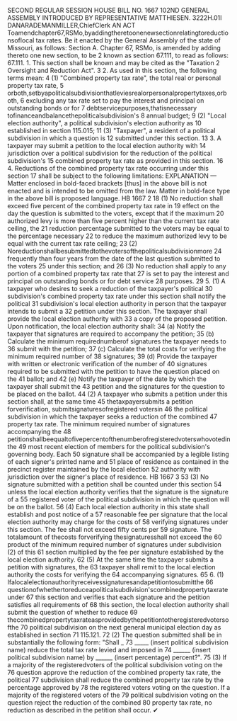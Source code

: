 SECOND REGULAR SESSION
HOUSE BILL NO. 1667
102ND GENERAL ASSEMBLY
INTRODUCED BY REPRESENTATIVE MATTHIESEN.
3222H.01I DANARADEMANMILLER,ChiefClerk
AN ACT
Toamendchapter67,RSMo,byaddingtheretoonenewsectionrelatingtoreductionsoflocal
tax rates.
Be it enacted by the General Assembly of the state of Missouri, as follows:
Section A. Chapter 67, RSMo, is amended by adding thereto one new section, to be
2 known as section 67.111, to read as follows:
67.111. 1. This section shall be known and may be cited as the "Taxation
2 Oversight and Reduction Act".
3 2. As used in this section, the following terms mean:
4 (1) "Combined property tax rate", the total real or personal property tax rate,
5 orboth,setbyapoliticalsubdivisionthatleviesrealorpersonalpropertytaxes,orboth,
6 excluding any tax rate set to pay the interest and principal on outstanding bonds or for
7 debtservicepurposes,thatisnecessary tofinanceandbalancethepoliticalsubdivision's
8 annual budget;
9 (2) "Local election authority", a political subdivision's election authority as
10 established in section 115.015;
11 (3) "Taxpayer", a resident of a political subdivision in which a question is
12 submitted under this section.
13 3. A taxpayer may submit a petition to the local election authority with
14 jurisdiction over a political subdivision for the reduction of the political subdivision's
15 combined property tax rate as provided in this section.
16 4. Reductions of the combined property tax rate occurring under this section
17 shall be subject to the following limitations:
EXPLANATION — Matter enclosed in bold-faced brackets [thus] in the above bill is not enacted and is
intended to be omitted from the law. Matter in bold-face type in the above bill is proposed language.
HB 1667 2
18 (1) No reduction shall exceed five percent of the combined property tax rate in
19 effect on the day the question is submitted to the voters, except that if the maximum
20 authorized levy is more than five percent higher than the current tax rate ceiling, the
21 reduction percentage submitted to the voters may be equal to the percentage necessary
22 to reduce the maximum authorized levy to be equal with the current tax rate ceiling;
23 (2) Noreductionshallbesubmittedtothevotersofthepoliticalsubdivisionmore
24 frequently than four years from the date of the last question submitted to the voters
25 under this section; and
26 (3) No reduction shall apply to any portion of a combined property tax rate that
27 is set to pay the interest and principal on outstanding bonds or for debt service
28 purposes.
29 5. (1) A taxpayer who desires to seek a reduction of the taxpayer's political
30 subdivision's combined property tax rate under this section shall notify the political
31 subdivision's local election authority in person that the taxpayer intends to submit a
32 petition under this section. The taxpayer shall provide the local election authority with
33 a copy of the proposed petition. Upon notification, the local election authority shall:
34 (a) Notify the taxpayer that signatures are required to accompany the petition;
35 (b) Calculate the minimum requirednumberof signatures the taxpayer needs to
36 submit with the petition;
37 (c) Calculate the total costs for verifying the minimum required number of
38 signatures;
39 (d) Provide the taxpayer with written or electronic verification of the number of
40 signatures required to be submitted with the petition to have the question placed on the
41 ballot; and
42 (e) Notify the taxpayer of the date by which the taxpayer shall submit the
43 petition and the signatures for the question to be placed on the ballot.
44 (2) A taxpayer who submits a petition under this section shall, at the same time
45 thetaxpayersubmits a petition forverification, submitsignaturesofregistered votersin
46 the political subdivision in which the taxpayer seeks a reduction of the combined
47 property tax rate. The minimum required number of signatures accompanying the
48 petitionshallbeequaltofivepercentofthenumberofregisteredvoterswhovotedinthe
49 most recent election of members for the political subdivision's governing body. Each
50 signature shall be accompanied by a legible listing of each signer's printed name and
51 place of residence as contained in the precinct register maintained by the local election
52 authority with jurisdiction over the signer's place of residence.
HB 1667 3
53 (3) No signature submitted with a petition shall be counted under this section
54 unless the local election authority verifies that the signature is the signature of a
55 registered voter of the political subdivision in which the question will be on the ballot.
56 (4) Each local election authority in this state shall establish and post notice of a
57 reasonable fee per signature that the local election authority may charge for the costs of
58 verifying signatures under this section. The fee shall not exceed fifty cents per
59 signature. The totalamount of thecosts forverifying thesignaturesshall not exceed the
60 product of the minimum required number of signatures under subdivision (2) of this
61 section multiplied by the fee per signature established by the local election authority.
62 (5) At the same time the taxpayer submits a petition with signatures, the
63 taxpayer shall remit to the local election authority the costs for verifying the
64 accompanying signatures.
65 6. (1) Ifalocalelectionauthorityreceivessignaturesandapetitiontosubmitthe
66 questionofwhethertoreduceapoliticalsubdivision'scombinedpropertytaxrateunder
67 this section and verifies that each signature and the petition satisfies all requirements of
68 this section, the local election authority shall submit the question of whether to reduce
69 thecombinedpropertytaxrateasprovidedbythepetitiontotheregisteredvotersofthe
70 political subdivision on the next general municipal election day as established in section
71 115.121.
72 (2) The question submitted shall be in substantially the following form: "Shall _
73 _____ (insert political subdivision name) reduce the total tax rate levied and imposed in
74 ______ (insert political subdivision name) by ______ (insert percentage) percent?".
75 (3) If a majority of the registeredvoters of the political subdivision voting on the
76 question approve the reduction of the combined property tax rate, the political
77 subdivision shall reduce the combined property tax rate by the percentage approved by
78 the registered voters voting on the question. If a majority of the registered voters of the
79 political subdivision voting on the question reject the reduction of the combined
80 property tax rate, no reduction as described in the petition shall occur.
✔